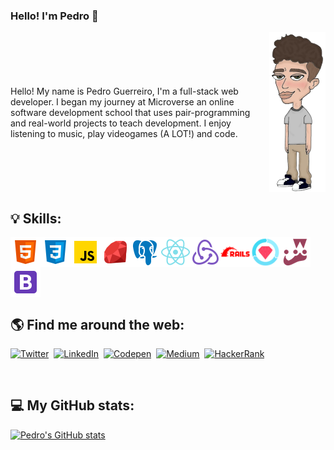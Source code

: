 ### Hello! I'm Pedro 👋
<div style="display: flex; align-items: center; gap: 1rem;">
  <p>Hello! My name is Pedro Guerreiro, I'm a full-stack web developer. I began my journey at Microverse an online software development school that uses pair-programming and real-world projects to teach development.
  I enjoy listening to music, play videogames (A LOT!) and code.</p>
  <img style="height: 256px;" src="./images/avatar.png" alt="Pedro avatar">
</div>

## :bulb: Skills:
<div style="display: flex; flex-wrap: wrap;">
<img style="width: 48px; height: 48px;" src="./images/icons/html.png" alt="HTML icon">
<img style="width: 48px; height: 48px;" src="./images/icons/css.png" alt="CSS icon">
<img style="width: 48px; height: 48px;" src="./images/icons/javascript.png" alt="JavaScript icon">
<img style="width: 48px; height: 48px;" src="./images/icons/ruby.png" alt="Ruby icon">
<img style="width: 48px; height: 48px;" src="./images/icons/postgresql.png" alt="PostgreSQL icon">
<img style="width: 48px; height: 48px;" src="./images/icons/react.png" alt="React icon">
<img style="width: 48px; height: 48px;" src="./images/icons/redux.png" alt="Redux icon">
<img style="width: 48px; height: 48px;" src="./images/icons/rails.png" alt="Rails icon">
<img style="width: 48px; height: 48px;" src="./images/icons/rspec.png" alt="Rspec icon">
<img style="width: 48px; height: 48px;" src="./images/icons/jest.png" alt="Jest icon">
<img style="width: 48px; height: 48px;" src="./images/icons/bootstrap.png" alt="Bootstrap icon">
</div>

## 🌎 Find me around the web:

<p>
<a href="https://twitter.com/guerreiropedr0"><img src="https://img.shields.io/badge/Twitter-1DA1F2?style=for-the-badge&logo=twitter&logoColor=white" alt="Twitter" /></a>&nbsp;
<a href="https://www.linkedin.com/in/guerreiropedr0/"><img src="https://img.shields.io/badge/LinkedIn-0077B5?style=for-the-badge&logo=linkedin&logoColor=white" alt="LinkedIn" /></a>&nbsp;
<a href="https://codepen.io/guerreiropedr0"><img src="https://img.shields.io/badge/Codepen-000000?style=for-the-badge&logo=codepen&logoColor=white" alt="Codepen" /></a>&nbsp;
<a href="https://medium.com/@guerreiropedr0"><img src="https://img.shields.io/badge/Medium-12100E?style=for-the-badge&logo=medium&logoColor=white" alt="Medium" /></a>&nbsp;
<a href="https://www.hackerrank.com/guerreiropedr0?hr_r=1"><img src="https://img.shields.io/badge/-Hackerrank-2EC866?style=for-the-badge&logo=HackerRank&logoColor=white" alt="HackerRank" /></a>&nbsp;
</p>
<br />

## 💻 My GitHub stats:

[![Pedro's GitHub stats](https://github-readme-stats.vercel.app/api?username=guerreiropedr0&count_private=true&show_icons=true)](https://github.com/guerreiropedr0/github-readme-stats)
